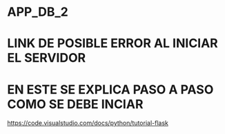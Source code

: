 # APP_DB_2
# LINK DE POSIBLE ERROR AL INICIAR EL SERVIDOR 
# EN ESTE SE EXPLICA PASO A PASO COMO SE DEBE INCIAR 

https://code.visualstudio.com/docs/python/tutorial-flask
